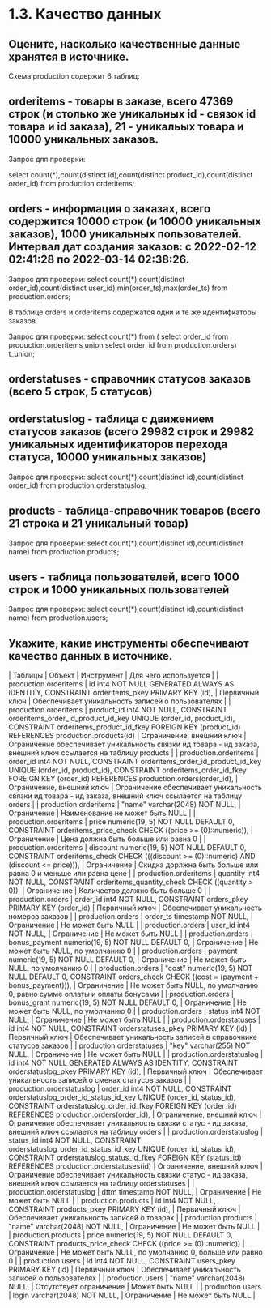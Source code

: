 # 1.3. Качество данных

## Оцените, насколько качественные данные хранятся в источнике.

Схема production содержит 6 таблиц:

## orderitems - товары в заказе, всего 47369 строк (и столько же уникальных id - связок id товара и id заказа), 21 - уникальых товара и 10000 уникальных заказов.

Запрос для проверки:

select count(*),count(distinct id),count(distinct product_id),count(distinct order_id)
from production.orderitems;

## orders - информация о заказах, всего содержится 10000 строк (и 10000 уникальных заказов), 1000 уникальных пользователей. Интервал дат создания заказов: с 2022-02-12 02:41:28 по 2022-03-14 02:38:26.

Запрос для проверки: 
select count(*),count(distinct order_id),count(distinct user_id),min(order_ts),max(order_ts) 
from production.orders;

В таблице orders и orderitems содержатся одни и те же идентифкаторы заказов.

Запрос для проверки:
select count(*) from (
select order_id from production.orderitems
union 
select order_id from production.orders) t_union;

## orderstatuses - справочник статусов заказов (всего 5 строк, 5 статусов)

## orderstatuslog - таблица с движением статусов заказов (всего 29982 строк и 29982 уникальных идентификаторов перехода статуса, 10000 уникальных заказов)

Запрос для проверки:
select count(*),count(distinct id),count(distinct order_id) from production.orderstatuslog;

## products - таблица-справочник товаров (всего 21 строка и 21 уникальный товар)

Запрос для проверки:
select count(*),count(distinct id),count(distinct name) from production.products;

## users - таблица пользователей, всего 1000 строк и 1000 уникальных пользователей

Запрос для проверки:
select count(*),count(distinct id),count(distinct name) from production.users;

## Укажите, какие инструменты обеспечивают качество данных в источнике.

|	Таблицы	|	Объект	|	Инструмент	|	Для чего используется	|
|	production.orderitems	|	id int4 NOT NULL GENERATED ALWAYS AS IDENTITY, CONSTRAINT orderitems_pkey PRIMARY KEY (id),	|	Первичный ключ	|	Обеспечивает уникальность записей о пользователях 	|
|	production.orderitems	|	product_id int4 NOT NULL, CONSTRAINT orderitems_order_id_product_id_key UNIQUE (order_id, product_id), CONSTRAINT orderitems_product_id_fkey FOREIGN KEY (product_id) REFERENCES production.products(id)	|	Ограничение, внешний ключ	|	Ограничение обеспечивает уникальность связки ид товара - ид заказа, внешний ключ ссылается на таблицу products	|
|	production.orderitems	|	order_id int4 NOT NULL, CONSTRAINT orderitems_order_id_product_id_key UNIQUE (order_id, product_id), CONSTRAINT orderitems_order_id_fkey FOREIGN KEY (order_id) REFERENCES production.orders(order_id),	|	Ограничение, внешний ключ	|	Ограничение обеспечивает уникальность связки ид товара - ид заказа, внешний ключ ссылается на таблицу orders	|
|	production.orderitems	|	"name" varchar(2048) NOT NULL,	|	Ограничение	|	Наименование не может быть NULL	|
|	production.orderitems	|	price numeric(19, 5) NOT NULL DEFAULT 0, CONSTRAINT orderitems_price_check CHECK ((price >= (0)::numeric)),	|	Ограничение	|	Цена должна быть больше или равна 0	|
|	production.orderitems	|	discount numeric(19, 5) NOT NULL DEFAULT 0, CONSTRAINT orderitems_check CHECK (((discount >= (0)::numeric) AND (discount <= price))),	|	Ограничение	|	Скидка дорлжна быть больше или равна 0 и меньше или равна цене	|
|	production.orderitems	|	quantity int4 NOT NULL, CONSTRAINT orderitems_quantity_check CHECK ((quantity > 0)),	|	Ограничение	|	Количество должно быть больше 0	|
|	production.orders	|	order_id int4 NOT NULL, CONSTRAINT orders_pkey PRIMARY KEY (order_id)	|	Первичный ключ	|	Обеспечивает уникальность номеров заказов	|
|	production.orders	|	order_ts timestamp NOT NULL,	|	Ограничение	|	Не может быть NULL	|
|	production.orders	|	user_id int4 NOT NULL,	|	Ограничение	|	Не может быть NULL	|
|	production.orders	|	bonus_payment numeric(19, 5) NOT NULL DEFAULT 0,	|	Ограничение	|	Не может быть NULL, по умолчанию 0	|
|	production.orders	|	payment numeric(19, 5) NOT NULL DEFAULT 0,	|	Ограничение	|	Не может быть NULL, по умолчанию 0	|
|	production.orders	|	"cost" numeric(19, 5) NOT NULL DEFAULT 0, CONSTRAINT orders_check CHECK ((cost = (payment + bonus_payment))),	|	Ограничение	|	Не может быть NULL, по умолчанию 0, равно сумме оплаты и оплаты бонусами	|
|	production.orders	|	bonus_grant numeric(19, 5) NOT NULL DEFAULT 0,	|	Ограничение	|	Не может быть NULL, по умолчанию 0	|
|	production.orders	|	status int4 NOT NULL,	|	Ограничение	|	Не может быть NULL	|
|	production.orderstatuses	|	id int4 NOT NULL, CONSTRAINT orderstatuses_pkey PRIMARY KEY (id)	|	Первичный ключ	|	Обеспечивает уникальность записей в справочнике статусов заказов	|
|	production.orderstatuses	|	"key" varchar(255) NOT NULL,	|	Ограничение	|	Не может быть NULL	|
|	production.orderstatuslog	|	id int4 NOT NULL GENERATED ALWAYS AS IDENTITY, CONSTRAINT orderstatuslog_pkey PRIMARY KEY (id),	|	Первичный ключ	|	Обеспечивает уникальность записей о сменах статусов заказов	|
|	production.orderstatuslog	|	order_id int4 NOT NULL, CONSTRAINT orderstatuslog_order_id_status_id_key UNIQUE (order_id, status_id), CONSTRAINT orderstatuslog_order_id_fkey FOREIGN KEY (order_id) REFERENCES production.orders(order_id),	|	Ограничение, внешний ключ	|	Ограничение обеспечивает уникальность связки статус - ид заказа, внешний ключ ссылается на таблицу orders	|
|	production.orderstatuslog	|	status_id int4 NOT NULL, CONSTRAINT orderstatuslog_order_id_status_id_key UNIQUE (order_id, status_id), CONSTRAINT orderstatuslog_status_id_fkey FOREIGN KEY (status_id) REFERENCES production.orderstatuses(id)	|	Ограничение, внешний ключ	|	Ограничение обеспечивает уникальность связки статус - ид заказа, внешний ключ ссылается на таблицу orderstatuses	|
|	production.orderstatuslog	|	dttm timestamp NOT NULL,	|	Ограничение	|	Не может быть NULL	|
|	production.products	|	id int4 NOT NULL, CONSTRAINT products_pkey PRIMARY KEY (id),	|	Первичный ключ	|	Обеспечивает уникальность записей о товарах	|
|	production.products	|	"name" varchar(2048) NOT NULL,	|	Ограничение	|	Не может быть NULL	|
|	production.products	|	price numeric(19, 5) NOT NULL DEFAULT 0, CONSTRAINT products_price_check CHECK ((price >= (0)::numeric))	|	Ограничение	|	Не может быть NULL, по умолчанию 0, больше или равно 0	|
|	production.users	|	id int4 NOT NULL, CONSTRAINT users_pkey PRIMARY KEY (id)	|	Первичный ключ	|	Обеспечивает уникальность записей о пользователях 	|
|	production.users	|	"name" varchar(2048) NULL,	|	Отсутствует ограничение	|	Может быть NULL	|
|	production.users	|	login varchar(2048) NOT NULL,	|	Ограничение	|	Не может быть NULL	|










